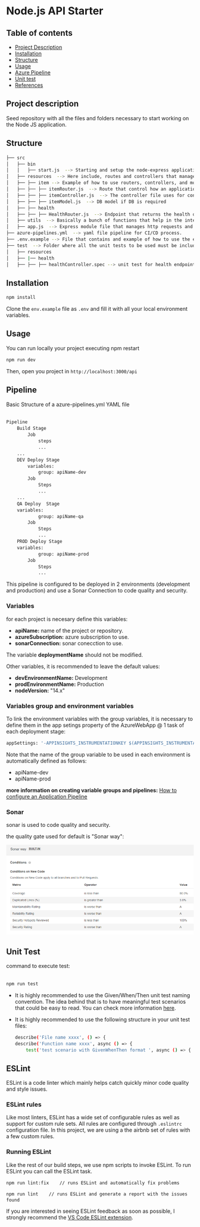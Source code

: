 # Node.js API Starter



## Table of contents

- [Project Description](README.md/#project-description)
- [Installation](README.md/#installation)
- [Structure](README.md/#structure)
- [Usage](README.md/#usage)
- [Azure Pipeline](README.md/#pipeline)
- [Unit test](README.md/#unittest)
- [References](README.md/#references)

## Project description

Seed repository with all the files and folders necessary to start working on the Node JS application.

## Structure

```bash
├── src
│   ├── bin
│   │   ├── start.js  --> Starting and setup the node-express application and many more like DB connection, telemetry..
│   ├── resources  --> Here include, routes and controllers that manage the application. Generally for each module having a controle, router and model.
│   ├── ├── item --> Example of how to use routers, controllers, and models.
│   ├── ├── ├── itemRouter.js  --> Route that control how an application’s endpoints (URIs) respond to client requests.
│   ├── ├── ├── itemController.js  --> The controller file uses for controlling the flow like calling the service, taking the request and sending the response as well.
│   ├── ├── ├── itemModel.js  --> DB model if DB is required
│   ├── ├── health
│   ├── ├── ├──	HealthRouter.js  --> Endpoint that returns the health of the service.
│   ├──	utils  --> Basically a bunch of functions that help in the internal working of the app.
│   ├──	app.js  --> Express module file that manages http requests and middleware configurations.
├── azure-pipelines.yml  --> yaml file pipeline for CI/CD process.
├── .env.example --> File that contains and example of how to use the env variables.
├── test  --> Folder where all the unit tests to be used must be included.
│   ├── resources
│   ├── |── health
│   ├── ├── ├── healthController.spec --> unit test for health endpoint
```

## Installation

```bash
npm install
```

Clone the `env.example` file as `.env` and fill it with all your local environment variables.

## Usage

You can run locally your project executing npm restart

```bash
npm run dev
```

Then, open you project in `http://localhost:3000/api`

## Pipeline

Basic Structure of a azure-pipelines.yml YAML file

```bash

Pipeline
	Build Stage
		Job
			steps
			...
	...
	DEV Deploy Stage
		variables:
			group: apiName-dev
		Job
			Steps
			...
	...
	QA Deploy  Stage
	variables:
			group: apiName-qa
		Job
			Steps
			...
	PROD Deploy Stage
	variables:
			group: apiName-prod
		Job
			Steps
			...

```

This pipeline is configured to be deployed in 2 environments (development and production) and use a Sonar Connection to code quality and security.

### Variables

for each project is necesary define this variables:

- **apiName:** name of the project or repository.
- **azureSubscription:** azure subscription to use.
- **sonarConnection:** sonar conecction to use.

The variable **deploymentName** should not be modified.

Other variables, it is recommended to leave the default values:

- **devEnvironmentName:** Development
- **prodEnvironmentName:** Production
- **nodeVersion:** "14.x"

### Variables group and environment variables

To link the environment variables with the group variables, it is necessary to define them in the app setings property of the AzureWebApp @ 1 task of each deployment stage:

```bash
appSettings: '-APPINSIGHTS_INSTRUMENTATIONKEY $(APPINSIGHTS_INSTRUMENTATIONKEY) -DATABASE $(DATABASE) -TEST_DATABASE $(TEST_DATABASE)'
```

Note that the name of the group variable to be used in each environment is automatically defined as follows:

- apiName-dev
- apiName-prod

**more information on creating variable groups and pipelines:** [How to configure an Application Pipeline](https://github.com/ey-ctp/code-hub-internal-docs/blob/master/jedi-order/howTo/application-pipeline.md)

### Sonar

sonar is used to code quality and security.

the quality gate used for default is "Sonar way":

![Architecture-diagram](./doc/img/SonarWayQualityGate.png)

## Unit Test

command to execute test:

```bash

npm run test
```

- It is highly recommended to use the Given/When/Then unit test naming convention. The idea behind that is to have meaningful test scenarios that could be easy to read. You can check more information [here](https://martinfowler.com/bliki/GivenWhenThen.html).
- It is highly recommended to use the following structure in your unit test files:

	```bash
	describe('File name xxxx', () => {
	describe('Function name xxxx', async () => {
		test('test scenario with GivenWhenThen format ', async () => {
	```

## ESLint

ESLint is a code linter which mainly helps catch quickly minor code quality and style issues.

### ESLint rules

Like most linters, ESLint has a wide set of configurable rules as well as support for custom rule sets.
All rules are configured through `.eslintrc` configuration file.
In this project, we are using a the airbnb set of rules with a few custom rules.

### Running ESLint

Like the rest of our build steps, we use npm scripts to invoke ESLint.
To run ESLint you can call the ESLint task.

```
npm run lint:fix    // runs ESLint and automatically fix problems
```

```
npm run lint    // runs ESLint and generate a report with the issues found
```

If you are interested in seeing ESLint feedback as soon as possible, I strongly recommend the [VS Code ESLint extension](https://marketplace.visualstudio.com/items?itemName=dbaeumer.vscode-eslint).
